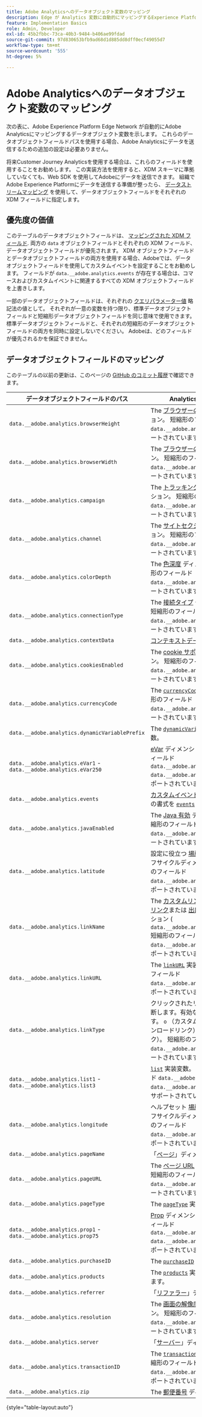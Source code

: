 ```yaml
---
title: Adobe Analyticsへのデータオブジェクト変数のマッピング
description: Edge が Analytics 変数に自動的にマッピングするExperience Platformオブジェクトフィールドを表示します。
feature: Implementation Basics
role: Admin, Developer
exl-id: 45b2fbbc-73ca-40b3-9484-b406ae99fdad
source-git-commit: 97d830653bfb9ad68d1d885dd8dff0ecf49055d7
workflow-type: tm+mt
source-wordcount: '555'
ht-degree: 5%

---
```


# Adobe Analyticsへのデータオブジェクト変数のマッピング

次の表に、Adobe Experience Platform Edge Network が自動的にAdobe Analyticsにマッピングするデータオブジェクト変数を示します。 これらのデータオブジェクトフィールドパスを使用する場合、Adobe Analyticsにデータを送信するための追加の設定は必要ありません。

将来Customer Journey Analyticsを使用する場合は、これらのフィールドを使用することをお勧めします。 この実装方法を使用すると、XDM スキーマに準拠していなくても、Web SDK を使用してAdobeにデータを送信できます。 組織でAdobe Experience Platformにデータを送信する準備が整ったら、 [データストリームマッピング](https://experienceleague.adobe.com/docs/experience-platform/datastreams/data-prep.html#mapping) を使用して、データオブジェクトフィールドをそれぞれの XDM フィールドに指定します。

## 優先度の価値

このテーブルのデータオブジェクトフィールドは、 [マッピングされた XDM フィールド](xdm-var-mapping.md). 両方の `data` オブジェクトフィールドとそれぞれの XDM フィールド、データオブジェクトフィールドが優先されます。 XDM オブジェクトフィールドとデータオブジェクトフィールドの両方を使用する場合、Adobeでは、データオブジェクトフィールドを使用してカスタムイベントを設定することをお勧めします。 フィールドが `data.__adobe.analytics.events` が存在する場合は、コマースおよびカスタムイベントに関連するすべての XDM オブジェクトフィールドを上書きします。

一部のデータオブジェクトフィールドは、それぞれの [クエリパラメーター値](../validate/query-parameters.md) 略記法の値として。 それぞれが一意の変数を持つ限り、標準データオブジェクトフィールドと短縮形データオブジェクトフィールドを同じ意味で使用できます。 標準データオブジェクトフィールドと、それぞれの短縮形のデータオブジェクトフィールドの両方を同時に設定しないでください。 Adobeは、どのフィールドが優先されるかを保証できません。

## データオブジェクトフィールドのマッピング

このテーブルの以前の更新は、このページの [GitHub のコミット履歴](https://github.com/AdobeDocs/analytics.en/commits/main/help/implement/aep-edge/data-var-mapping.md)で確認できます。

| データオブジェクトフィールドのパス | Analytics 変数と説明 |
| --- | --- |
| `data.__adobe.analytics.browserHeight` | The [ブラウザーの高さ](../../components/dimensions/browser-height.md) ディメンション。 短縮形のフィールド `data.__adobe.analytics.bh` はサポートされています。 |
| `data.__adobe.analytics.browserWidth` | The [ブラウザーの幅](../../components/dimensions/browser-width.md) ディメンション。 短縮形のフィールド `data.__adobe.analytics.bw` はサポートされています。 |
| `data.__adobe.analytics.campaign` | The [トラッキングコード](../../components/dimensions/tracking-code.md) ディメンション。 短縮形のフィールド `data.__adobe.analytics.v0` はサポートされています。 |
| `data.__adobe.analytics.channel` | The [サイトセクション](../../components/dimensions/site-section.md) ディメンション。 短縮形のフィールド `data.__adobe.analytics.ch` はサポートされています。 |
| `data.__adobe.analytics.colorDepth` | The [色深度](../../components/dimensions/color-depth.md) ディメンション。 短縮形のフィールド `data.__adobe.analytics.c` はサポートされています。 |
| `data.__adobe.analytics.connectionType` | The [接続タイプ](../../components/dimensions/connection-type.md) ディメンション。 短縮形のフィールド `data.__adobe.analytics.ct` はサポートされています。 |
| `data.__adobe.analytics.contextData` | [コンテキストデータ変数](/help/implement/vars/page-vars/contextdata.md). |
| `data.__adobe.analytics.cookiesEnabled` | The [cookie サポート](../../components/dimensions/cookie-support.md) ディメンション。 短縮形のフィールド `data.__adobe.analytics.k` はサポートされています。 |
| `data.__adobe.analytics.currencyCode` | The [`currencyCode`](../vars/config-vars/currencycode.md) 実装変数。 短縮形のフィールド `data.__adobe.analytics.cc` はサポートされています。 |
| `data.__adobe.analytics.dynamicVariablePrefix` | The [`dynamicVariablePrefix`](../vars/config-vars/dynamicvariableprefix.md) 実装変数。 |
| `data.__adobe.analytics.eVar1` - `data.__adobe.analytics.eVar250` | [eVar](../../components/dimensions/evar.md) ディメンション。 短縮形のフィールド `data.__adobe.analytics.v1` - `data.__adobe.analytics.v250` はサポートされています。 |
| `data.__adobe.analytics.events` | [カスタムイベント](../../components/metrics/custom-events.md). このフィールドの書式を [`events`](../vars/page-vars/events/events-overview.md) 実装変数。 |
| `data.__adobe.analytics.javaEnabled` | The [Java 有効](../../components/dimensions/java-enabled.md) ディメンション。 短縮形のフィールド `data.__adobe.analytics.v` はサポートされています。 |
| `data.__adobe.analytics.latitude` | 設定に役立つ [場所](../../components/dimensions/lifecycle-dimensions.md) モバイルのライフサイクルディメンション。 短縮形のフィールド `data.__adobe.analytics.lat` はサポートされています。 |
| `data.__adobe.analytics.linkName` | The [カスタムリンク](../../components/dimensions/custom-link.md), [ダウンロードリンク](../../components/dimensions/download-link.md)または [出口リンク](../../components/dimensions/exit-link.md) ディメンション ( `data.__adobe.analytics.linkType`. 短縮形のフィールド `data.__adobe.analytics.pev2` はサポートされています。 |
| `data.__adobe.analytics.linkURL` | The [`linkURL`](../vars/config-vars/linkurl.md) 実装変数。 短縮形のフィールド `data.__adobe.analytics.pev1` はサポートされています。 |
| `data.__adobe.analytics.linkType` | クリックされたリンクのタイプを判断します。有効な値は次のとおりです。 `o` （カスタムリンク） `d` （ダウンロードリンク）、 `e` （出口リンク）。 短縮形のフィールド `data.__adobe.analytics.pe` はサポートされています。 |
| `data.__adobe.analytics.list1` - `data.__adobe.analytics.list3` | [`list`](/help/implement/vars/page-vars/list.md) 実装変数。 短縮形のフィールド `data.__adobe.analytics.l1` - `data.__adobe.analytics.list3` はサポートされています。 |
| `data.__adobe.analytics.longitude` | ヘルプセット [場所](../../components/dimensions/lifecycle-dimensions.md) モバイルのライフサイクルディメンション。 短縮形のフィールド `data.__adobe.analytics.lon` はサポートされています。 |
| `data.__adobe.analytics.pageName` | 「[ページ](/help/components/dimensions/page.md)」ディメンション。 |
| `data.__adobe.analytics.pageURL` | The [ページ URL](/help/components/dimensions/page-url.md) ディメンション。 短縮形のフィールド `data.__adobe.analytics.g` はサポートされています。 |
| `data.__adobe.analytics.pageType` | The [`pageType`](../vars/page-vars/pagetype.md) 実装変数。 |
| `data.__adobe.analytics.prop1` - `data.__adobe.analytics.prop75` | [Prop](../../components/dimensions/prop.md) ディメンション。 短縮形のフィールド `data.__adobe.analytics.c1` - `data.__adobe.analytics.c75` はサポートされています。 |
| `data.__adobe.analytics.purchaseID` | The [`purchaseID`](../vars/page-vars/purchaseid.md) 実装変数。 |
| `data.__adobe.analytics.products` | The [`products`](../vars/page-vars/products.md) 実装変数に書き込みます。 |
| `data.__adobe.analytics.referrer` | 「[リファラー](/help/components/dimensions/referrer.md)」ディメンション。 |
| `data.__adobe.analytics.resolution` | The [画面の解像度](../../components/dimensions/monitor-resolution.md) ディメンション。 短縮形のフィールド `data.__adobe.analytics.s` はサポートされています。 |
| `data.__adobe.analytics.server` | 「[サーバー](/help/components/dimensions/server.md)」ディメンション。 |
| `data.__adobe.analytics.transactionID` | The [`transactionID`](../vars/page-vars/transactionid.md) 実装変数。 短縮形のフィールド `data.__adobe.analytics.xact` はサポートされています。 |
| `data.__adobe.analytics.zip` | The [郵便番号](../../components/dimensions/zip-code.md) ディメンション。 |

{style="table-layout:auto"}
